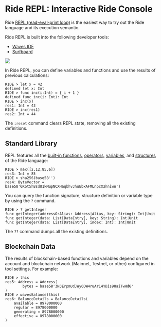 # Ride REPL: Interactive Ride Console

Ride [REPL (read-eval-print loop)](https://en.wikipedia.org/wiki/REPL) is the easiest way to try out the Ride language and its execution semantic.

Ride REPL is built into the following developer tools:

* [Waves IDE](/en/building-apps/smart-contracts/tools/waves-ide)
* [Surfboard](/en/building-apps/smart-contracts/tools/surfboard)

![](./_assets/repl.png)

In Ride REPL, you can define variables and functions and use the results of previous calculations:

```
RIDE > let x = 42
defined let x: Int
RIDE > func inc(i:Int) = { i + 1 }
defined func inc(i: Int): Int
RIDE > inc(x)
res1: Int = 43
RIDE > inc(res1)
res2: Int = 44
```

The `:reset` command clears REPL state, removing all the existing definitions.

## Standard Library

REPL features all the [built-in functions](/en/ride/functions/built-in-functions/), [operators](/en/ride/operators), [variables](/en/ride/variables/built-in-variables), and [structures](/en/ride/structures/) of the Ride language:

```
RIDE > max([2,12,85,6])
res3: Int = 85
RIDE > sha256(base58'')
res4: ByteVector = base58'GKot5hBsd81kMupNCXHaqbhv3huEbxAFMLnpcX2hniwn')
```

You can query the function signature, structure definition or variable type by using the `?` command.

```
RIDE > ? getInteger
func getInteger(addressOrAlias: Address|Alias, key: String): Int|Unit
func getInteger(data: List[DataEntry], key: String): Int|Unit
func getInteger(data: List[DataEntry], index: Int): Int|Unit
```

The `??` command dumps all the existing definitions.

## Blockchain Data

The results of blockchain-based functions and variables depend on the account and blockchain network (Mainnet, Testnet, or other) configured in tool settings. For example:

```
RIDE > this
res5: Address = Address(
        bytes = base58'3N3ErpmUdJWy6DW4ruAr14YDis9UaiTwHd6'
)
RIDE > wavesBalance(this)
res6: BalanceDetails = BalanceDetails(
    available = 8978000000
    regular = 8978000000
    generating = 8978000000
    effective = 8978000000
)
```
